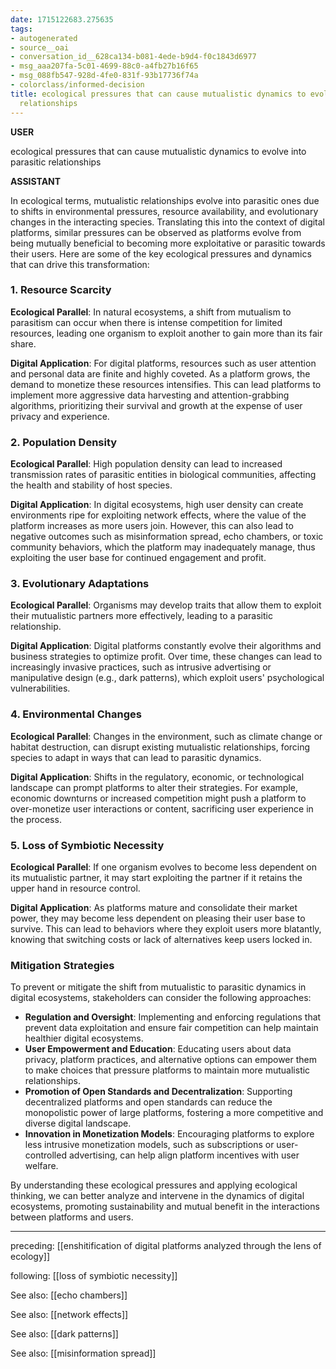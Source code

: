 ```yaml
---
date: 1715122683.275635
tags:
- autogenerated
- source__oai
- conversation_id__628ca134-b081-4ede-b9d4-f0c1843d6977
- msg_aaa207fa-5c01-4699-88c0-a4fb27b16f65
- msg_088fb547-928d-4fe0-831f-93b17736f74a
- colorclass/informed-decision
title: ecological pressures that can cause mutualistic dynamics to evolve into parasitic
  relationships
---
```


**USER**

ecological pressures that can cause mutualistic dynamics to evolve into parasitic relationships


**ASSISTANT**

In ecological terms, mutualistic relationships evolve into parasitic ones due to shifts in environmental pressures, resource availability, and evolutionary changes in the interacting species. Translating this into the context of digital platforms, similar pressures can be observed as platforms evolve from being mutually beneficial to becoming more exploitative or parasitic towards their users. Here are some of the key ecological pressures and dynamics that can drive this transformation:

### 1. **Resource Scarcity**

**Ecological Parallel**: In natural ecosystems, a shift from mutualism to parasitism can occur when there is intense competition for limited resources, leading one organism to exploit another to gain more than its fair share.

**Digital Application**: For digital platforms, resources such as user attention and personal data are finite and highly coveted. As a platform grows, the demand to monetize these resources intensifies. This can lead platforms to implement more aggressive data harvesting and attention-grabbing algorithms, prioritizing their survival and growth at the expense of user privacy and experience.

### 2. **Population Density**

**Ecological Parallel**: High population density can lead to increased transmission rates of parasitic entities in biological communities, affecting the health and stability of host species.

**Digital Application**: In digital ecosystems, high user density can create environments ripe for exploiting network effects, where the value of the platform increases as more users join. However, this can also lead to negative outcomes such as misinformation spread, echo chambers, or toxic community behaviors, which the platform may inadequately manage, thus exploiting the user base for continued engagement and profit.

### 3. **Evolutionary Adaptations**

**Ecological Parallel**: Organisms may develop traits that allow them to exploit their mutualistic partners more effectively, leading to a parasitic relationship.

**Digital Application**: Digital platforms constantly evolve their algorithms and business strategies to optimize profit. Over time, these changes can lead to increasingly invasive practices, such as intrusive advertising or manipulative design (e.g., dark patterns), which exploit users' psychological vulnerabilities.

### 4. **Environmental Changes**

**Ecological Parallel**: Changes in the environment, such as climate change or habitat destruction, can disrupt existing mutualistic relationships, forcing species to adapt in ways that can lead to parasitic dynamics.

**Digital Application**: Shifts in the regulatory, economic, or technological landscape can prompt platforms to alter their strategies. For example, economic downturns or increased competition might push a platform to over-monetize user interactions or content, sacrificing user experience in the process.

### 5. **Loss of Symbiotic Necessity**

**Ecological Parallel**: If one organism evolves to become less dependent on its mutualistic partner, it may start exploiting the partner if it retains the upper hand in resource control.

**Digital Application**: As platforms mature and consolidate their market power, they may become less dependent on pleasing their user base to survive. This can lead to behaviors where they exploit users more blatantly, knowing that switching costs or lack of alternatives keep users locked in.

### Mitigation Strategies

To prevent or mitigate the shift from mutualistic to parasitic dynamics in digital ecosystems, stakeholders can consider the following approaches:

- **Regulation and Oversight**: Implementing and enforcing regulations that prevent data exploitation and ensure fair competition can help maintain healthier digital ecosystems.
- **User Empowerment and Education**: Educating users about data privacy, platform practices, and alternative options can empower them to make choices that pressure platforms to maintain more mutualistic relationships.
- **Promotion of Open Standards and Decentralization**: Supporting decentralized platforms and open standards can reduce the monopolistic power of large platforms, fostering a more competitive and diverse digital landscape.
- **Innovation in Monetization Models**: Encouraging platforms to explore less intrusive monetization models, such as subscriptions or user-controlled advertising, can help align platform incentives with user welfare.

By understanding these ecological pressures and applying ecological thinking, we can better analyze and intervene in the dynamics of digital ecosystems, promoting sustainability and mutual benefit in the interactions between platforms and users.


---

preceding: [[enshitification of digital platforms analyzed through the lens of ecology]]  


following: [[loss of symbiotic necessity]]

See also: [[echo chambers]]


See also: [[network effects]]


See also: [[dark patterns]]


See also: [[misinformation spread]]
